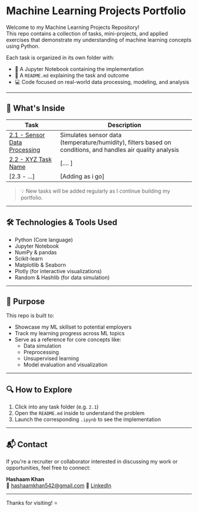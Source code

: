 # Machine Learning Projects Portfolio

Welcome to my Machine Learning Projects Repository!  
This repo contains a collection of tasks, mini-projects, and applied exercises that demonstrate my understanding of machine learning concepts using Python.

Each task is organized in its own folder with:
- 📘 A Jupyter Notebook containing the implementation
- 📄 A `README.md` explaining the task and outcome
- 💻 Code focused on real-world data processing, modeling, and analysis

---

## 🚀 What's Inside

| Task | Description |
|------|-------------|
| [2.1 - Sensor Data Processing](./2.1) | Simulates sensor data (temperature/humidity), filters based on conditions, and handles air quality analysis |
| [2.2 - XYZ Task Name](./2.2) | [.... ] |
| [2.3 - ...] | [Adding as i go] |

> 💡 New tasks will be added regularly as I continue building my portfolio.

---

## 🛠 Technologies & Tools Used

- Python (Core language)
- Jupyter Notebook
- NumPy & pandas
- Scikit-learn
- Matplotlib & Seaborn
- Plotly (for interactive visualizations)
- Random & Hashlib (for data simulation)

---

## 🎯 Purpose

This repo is built to:
- Showcase my ML skillset to potential employers
- Track my learning progress across ML topics
- Serve as a reference for core concepts like:
  - Data simulation
  - Preprocessing
  - Unsupervised learning
  - Model evaluation and visualization

---

## 🔍 How to Explore

1. Click into any task folder (e.g. `2.1`)  
2. Open the `README.md` inside to understand the problem  
3. Launch the corresponding `.ipynb` to see the implementation

---

## 📬 Contact

If you're a recruiter or collaborator interested in discussing my work or opportunities, feel free to connect:

**Hashaam Khan**  
📧 hashaamkhan542@gmail.com 
🔗 [LinkedIn]([https://linkedin.com/in/yourprofile](https://www.linkedin.com/in/hashaamkhan542/))  

---

Thanks for visiting! ⭐️
